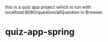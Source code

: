 this is a quiz app project which is run with localhost:8080/question/allQuestion in Browser.
# quiz-app-spring
